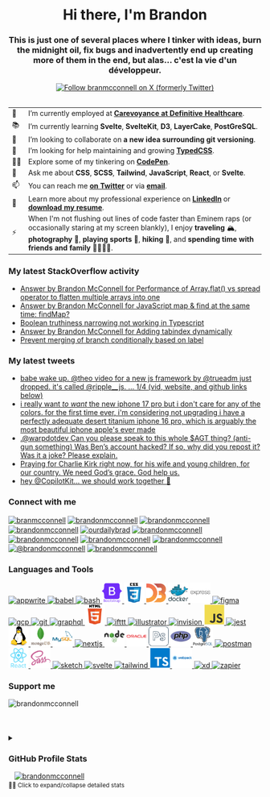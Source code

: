 <h1 align="center">Hi there, I'm Brandon</h1>
<h3 align="center">This is just one of several places where I tinker with ideas, burn the midnight oil, fix bugs and inadvertently end up creating more of them in the end, but alas… c'est la vie d'un développeur.</h3>
<div align="center"><a href="https://twitter.com/branmcconnell" target="blank"><img src="https://img.shields.io/twitter/follow/branmcconnell?style=social&logo=x" alt="Follow branmcconnell on X (formerly Twitter)" /></a><br />&nbsp;<br /></div>

<table border="0">
    <tr>
        <td>👔</td>
        <td>I’m currently employed at <b><a href="https://www.carevoyance.com/" target="_blank">Carevoyance at Definitive Healthcare</a></b>.</td>
    </tr>
    <tr>
        <td>📚</td>
        <td>I’m currently learning <b>Svelte</b>, <b>SvelteKit</b>, <b>D3</b>, <b>LayerCake</b>, <b>PostGreSQL</b>.</td>
    </tr>
    <tr>
        <td>👯</td>
        <td>I’m looking to collaborate on <b>a new idea surrounding git versioning</b>.</td>
    </tr>
    <tr>
        <td>🤝</td>
        <td>I’m looking for help maintaining and growing <b><a href="https://github.com/brandonmcconnell/typed.css" target="_blank">TypedCSS</a></b>.</td>
    </tr>
    <tr>
        <td>👨‍💻</td>
        <td>Explore some of my tinkering on <b><a href="https://codepen.io/brandonmcconnell" target="_blank">CodePen</a></b>.</td>
    </tr>
    <tr>
        <td>💬</td>
        <td>Ask me about <b>CSS</b>, <b>SCSS</b>, <b>Tailwind</b>, <b>JavaScript</b>, <b>React</b>, or <b>Svelte</b>.</td>
    </tr>
    <tr>
        <td>📫</td>
        <td>You can reach me <b><a href="https://twitter.com/branmcconnell" target="_blank">on Twitter</a></b> or via <b><a href="mailto:brandon@dreamthinkbuild.com" target="_blank">email</a></b>.</td>
    </tr>
    <tr>
        <td>📄</td>
        <td>Learn more about my professional experience on <b><a href="https://www.linkedin.com/in/brandonmcconnell" target="_blank">LinkedIn</a></b> or <b><a href="https://github.com/brandonmcconnell/brandonmcconnell/raw/main/BrandonMcConnell-Resume.pdf">download my resume</a></b>.</td>
    </tr>
    <tr>
        <td>⚡</td>
        <td>When I'm not flushing out lines of code faster than Eminem raps (or occasionally staring at my screen blankly), I enjoy <b>traveling</b> 🏔, <b>photography</b> 📸, <b>playing sports</b> 🏓, <b>hiking</b> 🥾, and <b>spending time with friends and family</b> 👨‍👩‍👧‍👦.</td>
    </tr>
</table>

### My latest StackOverflow activity
<!-- STACKOVERFLOW:START -->
- [Answer by Brandon McConnell for Performance of Array.flat&lpar;&rpar; vs spread operator to flatten multiple arrays into one](https://stackoverflow.com/questions/68339718/performance-of-array-flat-vs-spread-operator-to-flatten-multiple-arrays-into-o/76376941#76376941)
- [Answer by Brandon McConnell for JavaScript map &amp; find at the same time: findMap?](https://stackoverflow.com/questions/57760111/javascript-map-find-at-the-same-time-findmap/75838962#75838962)
- [Boolean truthiness narrowing not working in Typescript](https://stackoverflow.com/questions/73677766/boolean-truthiness-narrowing-not-working-in-typescript)
- [Answer by Brandon McConnell for Adding tabindex dynamically](https://stackoverflow.com/questions/15123054/adding-tabindex-dynamically/73279729#73279729)
- [Prevent merging of branch conditionally based on label](https://stackoverflow.com/questions/71502652/prevent-merging-of-branch-conditionally-based-on-label)
<!-- STACKOVERFLOW:END -->

### My latest tweets
<!-- TWITTER:START -->
- [babe wake up. @theo video for a new js framework by @trueadm just dropped. it&#39;s called @ripple__js. … 1/4 &lpar;vid, website, and github links below&rpar;](https://x.com/branmcconnell/status/1966133761826775532)
- [i really want *to want* the new iphone 17 pro but i don&#39;t care for any of the colors. for the first time ever, i&#39;m considering not upgrading i have a perfectly adequate desert titanium iphone 16 pro, which is arguably the most beautiful iphone apple&#39;s ever made](https://x.com/branmcconnell/status/1965933606767046792)
- [.@warpdotdev Can you please speak to this whole $AGT thing? &lpar;anti-gun something&rpar; Was Ben’s account hacked? If so, why did you repost it? Was it a joke? Please explain.](https://x.com/branmcconnell/status/1965900710047805744)
- [Praying for Charlie Kirk right now, for his wife and young children, for our country. We need God’s grace. God help us.](https://x.com/prattprattpratt/status/1965865270536478958)
- [hey @CopilotKit… we should work together 👀](https://x.com/branmcconnell/status/1965864604338356563)
<!-- TWITTER:END -->

<h3 align="left">Connect with me</h3>
<p align="left">
<a href="https://twitter.com/branmcconnell" target="blank"><img align="center" src="https://raw.githubusercontent.com/rahuldkjain/github-profile-readme-generator/master/src/images/icons/Social/twitter.svg" alt="branmcconnell" height="30" width="40" /></a>
<a href="https://linkedin.com/in/brandonmcconnell" target="blank"><img align="center" src="https://raw.githubusercontent.com/rahuldkjain/github-profile-readme-generator/master/src/images/icons/Social/linked-in-alt.svg" alt="brandonmcconnell" height="30" width="40" /></a>
<a href="https://codepen.io/brandonmcconnell" target="blank"><img align="center" src="https://raw.githubusercontent.com/rahuldkjain/github-profile-readme-generator/master/src/images/icons/Social/codepen.svg" alt="brandonmcconnell" height="30" width="40" /></a>
<a href="https://stackoverflow.com/users/3824249/brandon-mcconnell" target="blank"><img align="center" src="https://raw.githubusercontent.com/rahuldkjain/github-profile-readme-generator/master/src/images/icons/Social/stack-overflow.svg" alt="brandonmcconnell" height="30" width="40" /></a>
<a href="https://instagram.com/ourdailybrad" target="blank"><img align="center" src="https://raw.githubusercontent.com/rahuldkjain/github-profile-readme-generator/master/src/images/icons/Social/instagram.svg" alt="ourdailybrad" height="30" width="40" /></a>
<a href="https://dev.to/brandonmcconnell" target="blank"><img align="center" src="https://raw.githubusercontent.com/rahuldkjain/github-profile-readme-generator/master/src/images/icons/Social/devto.svg" alt="brandonmcconnell" height="30" width="40" /></a>
<a href="https://dribbble.com/brandonmcconnell" target="blank"><img align="center" src="https://raw.githubusercontent.com/rahuldkjain/github-profile-readme-generator/master/src/images/icons/Social/dribbble.svg" alt="brandonmcconnell" height="30" width="40" /></a>
<a href="https://www.behance.net/brandonmcconnell" target="blank"><img align="center" src="https://raw.githubusercontent.com/rahuldkjain/github-profile-readme-generator/master/src/images/icons/Social/behance.svg" alt="brandonmcconnell" height="30" width="40" /></a>
<a href="https://hashnode.com/brandonmcconnell" target="blank"><img align="center" src="https://raw.githubusercontent.com/rahuldkjain/github-profile-readme-generator/master/src/images/icons/Social/hashnode.svg" alt="brandonmcconnell" height="30" width="40" /></a>
<a href="https://medium.com/@brandonmcconnell" target="blank"><img align="center" src="https://raw.githubusercontent.com/rahuldkjain/github-profile-readme-generator/master/src/images/icons/Social/medium.svg" alt="@brandonmcconnell" height="30" width="40" /></a>
<a href="https://www.hackerrank.com/brandonmcconnell" target="blank"><img align="center" src="https://raw.githubusercontent.com/rahuldkjain/github-profile-readme-generator/master/src/images/icons/Social/hackerrank.svg" alt="brandonmcconnell" height="30" width="40" /></a>
</p>

<h3 align="left">Languages and Tools</h3>
<p align="left"> <a href="https://appwrite.io" target="_blank" rel="noreferrer"> <img src="https://www.vectorlogo.zone/logos/appwriteio/appwriteio-icon.svg" alt="appwrite" width="40" height="40"/> </a> <a href="https://babeljs.io/" target="_blank" rel="noreferrer"> <img src="https://www.vectorlogo.zone/logos/babeljs/babeljs-icon.svg" alt="babel" width="40" height="40"/> </a> <a href="https://www.gnu.org/software/bash/" target="_blank" rel="noreferrer"> <img src="https://www.vectorlogo.zone/logos/gnu_bash/gnu_bash-icon.svg" alt="bash" width="40" height="40"/> </a> <a href="https://getbootstrap.com" target="_blank" rel="noreferrer"> <img src="https://raw.githubusercontent.com/devicons/devicon/master/icons/bootstrap/bootstrap-plain-wordmark.svg" alt="bootstrap" width="40" height="40"/> </a> <a href="https://www.w3schools.com/css/" target="_blank" rel="noreferrer"> <img src="https://raw.githubusercontent.com/devicons/devicon/master/icons/css3/css3-original-wordmark.svg" alt="css3" width="40" height="40"/> </a> <a href="https://d3js.org/" target="_blank" rel="noreferrer"> <img src="https://raw.githubusercontent.com/devicons/devicon/master/icons/d3js/d3js-original.svg" alt="d3js" width="40" height="40"/> </a> <a href="https://www.docker.com/" target="_blank" rel="noreferrer"> <img src="https://raw.githubusercontent.com/devicons/devicon/master/icons/docker/docker-original-wordmark.svg" alt="docker" width="40" height="40"/> </a> <a href="https://expressjs.com" target="_blank" rel="noreferrer"> <img src="https://raw.githubusercontent.com/devicons/devicon/master/icons/express/express-original-wordmark.svg" alt="express" width="40" height="40"/> </a> <a href="https://www.figma.com/" target="_blank" rel="noreferrer"> <img src="https://www.vectorlogo.zone/logos/figma/figma-icon.svg" alt="figma" width="40" height="40"/> </a> <a href="https://cloud.google.com" target="_blank" rel="noreferrer"> <img src="https://www.vectorlogo.zone/logos/google_cloud/google_cloud-icon.svg" alt="gcp" width="40" height="40"/> </a> <a href="https://git-scm.com/" target="_blank" rel="noreferrer"> <img src="https://www.vectorlogo.zone/logos/git-scm/git-scm-icon.svg" alt="git" width="40" height="40"/> </a> <a href="https://graphql.org" target="_blank" rel="noreferrer"> <img src="https://www.vectorlogo.zone/logos/graphql/graphql-icon.svg" alt="graphql" width="40" height="40"/> </a> <a href="https://www.w3.org/html/" target="_blank" rel="noreferrer"> <img src="https://raw.githubusercontent.com/devicons/devicon/master/icons/html5/html5-original-wordmark.svg" alt="html5" width="40" height="40"/> </a> <a href="https://ifttt.com/" target="_blank" rel="noreferrer"> <img src="https://www.vectorlogo.zone/logos/ifttt/ifttt-ar21.svg" alt="ifttt" width="40" height="40"/> </a> <a href="https://www.adobe.com/in/products/illustrator.html" target="_blank" rel="noreferrer"> <img src="https://www.vectorlogo.zone/logos/adobe_illustrator/adobe_illustrator-icon.svg" alt="illustrator" width="40" height="40"/> </a> <a href="https://www.invisionapp.com/" target="_blank" rel="noreferrer"> <img src="https://www.vectorlogo.zone/logos/invisionapp/invisionapp-icon.svg" alt="invision" width="40" height="40"/> </a> <a href="https://developer.mozilla.org/en-US/docs/Web/JavaScript" target="_blank" rel="noreferrer"> <img src="https://raw.githubusercontent.com/devicons/devicon/master/icons/javascript/javascript-original.svg" alt="javascript" width="40" height="40"/> </a> <a href="https://jestjs.io" target="_blank" rel="noreferrer"> <img src="https://www.vectorlogo.zone/logos/jestjsio/jestjsio-icon.svg" alt="jest" width="40" height="40"/> </a> <a href="https://www.linux.org/" target="_blank" rel="noreferrer"> <img src="https://raw.githubusercontent.com/devicons/devicon/master/icons/linux/linux-original.svg" alt="linux" width="40" height="40"/> </a> <a href="https://www.mongodb.com/" target="_blank" rel="noreferrer"> <img src="https://raw.githubusercontent.com/devicons/devicon/master/icons/mongodb/mongodb-original-wordmark.svg" alt="mongodb" width="40" height="40"/> </a> <a href="https://www.mysql.com/" target="_blank" rel="noreferrer"> <img src="https://raw.githubusercontent.com/devicons/devicon/master/icons/mysql/mysql-original-wordmark.svg" alt="mysql" width="40" height="40"/> </a> <a href="https://nextjs.org/" target="_blank" rel="noreferrer"> <img src="https://cdn.worldvectorlogo.com/logos/nextjs-2.svg" alt="nextjs" width="40" height="40"/> </a> <a href="https://nodejs.org" target="_blank" rel="noreferrer"> <img src="https://raw.githubusercontent.com/devicons/devicon/master/icons/nodejs/nodejs-original-wordmark.svg" alt="nodejs" width="40" height="40"/> </a> <a href="https://www.oracle.com/" target="_blank" rel="noreferrer"> <img src="https://raw.githubusercontent.com/devicons/devicon/master/icons/oracle/oracle-original.svg" alt="oracle" width="40" height="40"/> </a> <a href="https://www.photoshop.com/en" target="_blank" rel="noreferrer"> <img src="https://raw.githubusercontent.com/devicons/devicon/master/icons/photoshop/photoshop-line.svg" alt="photoshop" width="40" height="40"/> </a> <a href="https://www.php.net" target="_blank" rel="noreferrer"> <img src="https://raw.githubusercontent.com/devicons/devicon/master/icons/php/php-original.svg" alt="php" width="40" height="40"/> </a> <a href="https://www.postgresql.org" target="_blank" rel="noreferrer"> <img src="https://raw.githubusercontent.com/devicons/devicon/master/icons/postgresql/postgresql-original-wordmark.svg" alt="postgresql" width="40" height="40"/> </a> <a href="https://postman.com" target="_blank" rel="noreferrer"> <img src="https://www.vectorlogo.zone/logos/getpostman/getpostman-icon.svg" alt="postman" width="40" height="40"/> </a> <a href="https://reactjs.org/" target="_blank" rel="noreferrer"> <img src="https://raw.githubusercontent.com/devicons/devicon/master/icons/react/react-original-wordmark.svg" alt="react" width="40" height="40"/> </a> <a href="https://sass-lang.com" target="_blank" rel="noreferrer"> <img src="https://raw.githubusercontent.com/devicons/devicon/master/icons/sass/sass-original.svg" alt="sass" width="40" height="40"/> </a> <a href="https://www.sketch.com/" target="_blank" rel="noreferrer"> <img src="https://www.vectorlogo.zone/logos/sketchapp/sketchapp-icon.svg" alt="sketch" width="40" height="40"/> </a> <a href="https://svelte.dev" target="_blank" rel="noreferrer"> <img src="https://upload.wikimedia.org/wikipedia/commons/1/1b/Svelte_Logo.svg" alt="svelte" width="40" height="40"/> </a> <a href="https://tailwindcss.com/" target="_blank" rel="noreferrer"> <img src="https://www.vectorlogo.zone/logos/tailwindcss/tailwindcss-icon.svg" alt="tailwind" width="40" height="40"/> </a> <a href="https://www.typescriptlang.org/" target="_blank" rel="noreferrer"> <img src="https://raw.githubusercontent.com/devicons/devicon/master/icons/typescript/typescript-original.svg" alt="typescript" width="40" height="40"/> </a> <a href="https://webpack.js.org" target="_blank" rel="noreferrer"> <img src="https://raw.githubusercontent.com/devicons/devicon/d00d0969292a6569d45b06d3f350f463a0107b0d/icons/webpack/webpack-original-wordmark.svg" alt="webpack" width="40" height="40"/> </a> <a href="https://www.adobe.com/products/xd.html" target="_blank" rel="noreferrer"> <img src="https://cdn.worldvectorlogo.com/logos/adobe-xd.svg" alt="xd" width="40" height="40"/> </a> <a href="https://zapier.com" target="_blank" rel="noreferrer"> <img src="https://www.vectorlogo.zone/logos/zapier/zapier-icon.svg" alt="zapier" width="40" height="40"/> </a> </p>

<h3 align="left">Support me</h3>
<p><a href="https://www.buymeacoffee.com/brandonmcconnell"> <img align="left" src="https://i.imgur.com/7MybuYO.png" height="auto" width="217" alt="brandonmcconnell" /></a></p><br><br>
<br /><br />
<details>
  <summary><h3>GitHub Profile Stats</h3>&nbsp;&nbsp;&nbsp;<a href="#"><img src="https://komarev.com/ghpvc/?username=brandonmcconnell&label=Profile%20views&color=0e75b6&style=flat" alt="brandonmcconnell" /></a><br /><small>☝🏼 Click to expand/collapse detailed stats</small><br />&nbsp;<br /></summary>
  <div><a href="#"><img src="https://github-readme-stats.vercel.app/api/top-langs?username=brandonmcconnell&show_icons=true&locale=en&layout=compact&theme=dracula&hide_border=true" alt="brandonmcconnell" /><br /><br /></a></div>
  <div><a href="#"><img src="https://github-readme-stats.vercel.app/api?username=brandonmcconnell&show_icons=true&locale=en&theme=dracula&hide_border=true" alt="brandonmcconnell" /><br /><br /></a></div>
  <div><a href="#"><img src="https://github-readme-streak-stats.herokuapp.com/?user=brandonmcconnell&theme=dracula&hide_border=true" alt="brandonmcconnell" /><br /><br /></a></div>
</details>
